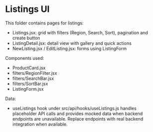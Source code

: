 # Listings UI

This folder contains pages for listings:
- Listings.jsx: grid with filters (Region, Search, Sort), pagination and create button
- ListingDetail.jsx: detail view with gallery and quick actions
- NewListing.jsx / EditListing.jsx: forms using ListingForm

Components used:
- ProductCard.jsx
- filters/RegionFilter.jsx
- filters/SearchBar.jsx
- filters/SortBar.jsx
- ListingForm.jsx

Data:
- useListings hook under src/api/hooks/useListings.js handles placeholder API calls and provides mocked data when backend endpoints are unavailable. Replace endpoints with real backend integration when available.
